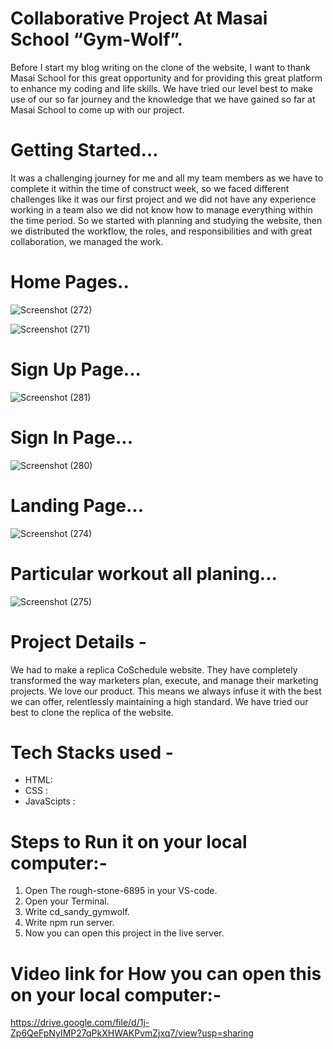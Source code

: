 # Collaborative Project At Masai School “Gym-Wolf”.
Before I start my blog writing on the clone of the website, I want to thank Masai School for this great opportunity and for providing this great platform to enhance my coding and life skills. We have tried our level best to make use of our so far journey and the knowledge that we have gained so far at Masai School to come up with our  project.

# Getting Started…
It was a challenging journey for me and all my team members as we have to complete it within the time of construct week, so we faced different challenges like it was our first project and we did not have any experience working in a team also we did not know how to manage everything within the time period. So we started with planning and studying the website, then we distributed the workflow, the roles, and responsibilities and with great collaboration, we managed the work.

# Home Pages..
![Screenshot (272)](https://user-images.githubusercontent.com/103120032/205837195-1abd92f4-831d-4d57-af4b-5b4771fb4d5a.png)

![Screenshot (271)](https://user-images.githubusercontent.com/103120032/205837629-b5c3f575-b545-4628-b7f6-eea3b0cd4058.png)

# Sign Up Page...
![Screenshot (281)](https://user-images.githubusercontent.com/103120032/205838269-48b0f4cd-df45-47eb-9ae2-38e9e1334f19.png)

# Sign In Page...
![Screenshot (280)](https://user-images.githubusercontent.com/103120032/205838871-de9a4b4d-a7e6-421a-aec8-2a44d2ea7e58.png)

# Landing Page...
![Screenshot (274)](https://user-images.githubusercontent.com/103120032/205839208-addd4b1a-0475-4892-a211-2cd99f0a5861.png)

# Particular workout all planing...
![Screenshot (275)](https://user-images.githubusercontent.com/103120032/205839426-3880be37-6966-4983-b96f-101241d88a75.png)



# Project Details -
We had to make a replica CoSchedule website. They have completely transformed the way marketers plan, execute, and manage their marketing projects. We love our product. This means we always infuse it with the best we can offer, relentlessly maintaining a high standard. We have tried our best to clone the replica of the website.

# Tech Stacks used -
- HTML:
- CSS :
- JavaScipts :


# Steps to Run it on your local computer:-

1) Open The rough-stone-6895 in your VS-code.
2) Open your Terminal.
3) Write cd_sandy_gymwolf.
4) Write npm run server.
5) Now you can open this project in the live server.

# Video link for How you can open this on your local computer:-
   https://drive.google.com/file/d/1j-Zp6QeFpNyIMP27qPkXHWAKPvmZjxq7/view?usp=sharing
